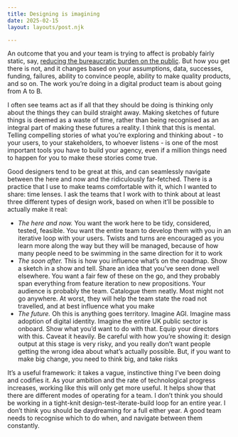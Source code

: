 ```yaml
---
title: Designing is imagining
date: 2025-02-15
layout: layouts/post.njk

---
```


An outcome that you and your team is trying to affect is probably fairly static, say, [reducing the bureaucratic burden on the public](https://www.gov.uk/government/publications/a-blueprint-for-modern-digital-government/a-blueprint-for-modern-digital-government-html). But how you get there is not, and it changes based on your assumptions, data, successes, funding, failures, ability to convince people, ability to make quality products, and so on. The work you’re doing in a digital product team is about going from A to B.

I often see teams act as if all that they should be doing is thinking only about the things they can build straight away. Making sketches of future things is deemed as a waste of time, rather than being recognised as an integral part of making these futures a reality. I think that this is mental. Telling compelling stories of what you’re exploring and thinking about - to your users, to your stakeholders, to whoever listens - is one of the most important tools you have to build your agency, even if a million things need to happen for you to make these stories come true.

Good designers tend to be great at this, and can seamlessly navigate between the here and now and the ridiculously far-fetched. There is a practice that I use to make teams comfortable with it, which I wanted to share: time lenses. I ask the teams that I work with to think about at least three different types of design work, based on when it’ll be possible to actually make it real:

- *The here and now.* You want the work here to be tidy, considered, tested, feasible. You want the entire team to develop them with you in an iterative loop with your users. Twists and turns are encouraged as you learn more along the way but they will be managed, because of how many people need to be swimming in the same direction for it to work
- *The soon after.* This is how you influence what’s on the roadmap. Show a sketch in a show and tell. Share an idea that you’ve seen done well elsewhere. You want a fair few of these on the go, and they probably span everything from feature iteration to new propositions. Your audience is probably the team. Catalogue them neatly. Most might not go anywhere. At worst, they will help the team state the road not travelled, and at best influence what you make
- *The future.* Oh this is anything goes territory. Imagine AGI. Imagine mass adoption of digital identity. Imagine the entire UK public sector is onboard. Show what you’d want to do with that. Equip your directors with this. Caveat it heavily. Be careful with how you’re showing it: design output at this stage is very risky, and you really don’t want people getting the wrong idea about what’s actually possible. But, if you want to make big change, you need to think big, and take risks

It’s a useful framework: it takes a vague, instinctive thing I’ve been doing and codifies it. As your ambition and the rate of technological progress increases, working like this will only get more useful. It helps show that there are different modes of operating for a team. I don’t think you should be working in a tight-knit design-test-iterate-build loop for an entire year. I don’t think you should be daydreaming for a full either year. A good team needs to recognise which to do when, and navigate between them constantly.